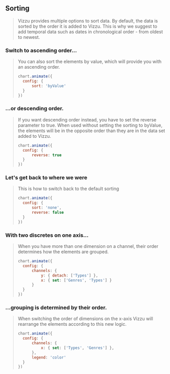 ## Sorting

> Vizzu provides multiple options to sort data. By default, the data is sorted by 
> the order it is added to Vizzu. This is why we suggest to add temporal data such 
> as dates in chronological order - from oldest to newest.

### Switch to ascending order...

> You can also sort the elements by value, which will provide you with an 
> ascending order.
> 
> ```javascript
> chart.animate({
> 	config: {
> 		sort: 'byValue'
> 	}
> })
> ```

### ...or descending order.

> If you want descending order instead, you have to set the reverse parameter to 
> true. When used without setting the sorting to byValue, the elements will be in 
> the opposite order than they are in the data set added to Vizzu.
> 
> ```javascript
> chart.animate({
> 	config: {
> 		reverse: true
> 	}
> })
> ```

### Let's get back to where we were

> This is how to switch back to the default sorting
> 
> ```javascript
> chart.animate({
> 	config: {
> 		sort: 'none',
> 		reverse: false
> 	}
> })
> ```

### With two discretes on one axis... 

> When you have more than one dimension on a channel, their order determines how 
> the elements are grouped. 
> 
> ```javascript
> chart.animate({
> 	config: {
> 		channels: {
> 			y: { detach: ['Types'] },
> 			x: { set: ['Genres', 'Types'] }
> 		}
> 	}
> })
> ```

### ...grouping is determined by their order. 

> When switching the order of dimensions on the x-axis Vizzu will rearrange the 
> elements according to this new logic.
> 
> ```javascript
> chart.animate({
> 	config: {
> 		channels: {
> 			x: { set: ['Types', 'Genres'] },
> 		},
> 		legend: 'color'
> 	}
> })
> ```